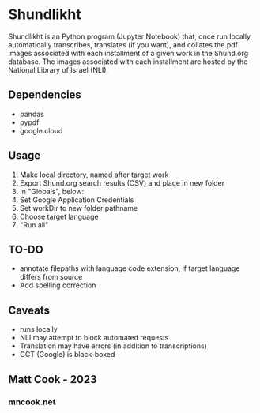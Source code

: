 # Shundlikht
Shundlikht is an Python program (Jupyter Notebook) that, once run locally, automatically transcribes, translates (if you want), and collates the pdf images associated with each installment of a given work in the Shund.org database. The images associated with each installment are hosted by the National Library of Israel (NLI).

## Dependencies
* pandas
* pypdf
* google.cloud

## Usage
1. Make local directory, named after target work
2. Export Shund.org search results (CSV) and place in new folder
3. In "Globals", below:
4. Set Google Application Credentials
5. Set workDir to new folder pathname
6. Choose target language
7. "Run all"

## TO-DO
* annotate filepaths with language code extension, if target language differs from source
* Add spelling correction

## Caveats
* runs locally
* NLI may attempt to block automated requests
* Translation may have errors (in addition to transcriptions)
* GCT (Google) is black-boxed

## Matt Cook - 2023
### mncook.net
